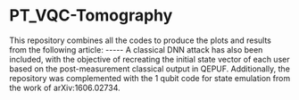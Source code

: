 # PT_VQC-Tomography
This repository combines all the codes to produce the plots and results from the following article: -----
A classical DNN attack has also been included, with the objective of recreating the initial state vector of each user based on the post-measurement classical output in QEPUF.
Additionally, the repository was complemented with the 1 qubit code for state emulation from the work of arXiv:1606.02734.
